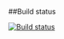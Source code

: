 ##Build status 

[![Build status](https://ci.appveyor.com/api/projects/status/txpx9ki75edg5d4u?svg=true)](https://ci.appveyor.com/project/TemmoHoki/testingapi-ci)